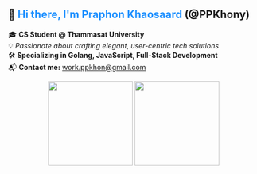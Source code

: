 ## 👋 <span style="color:#1E90FF"><b>Hi there, I'm Praphon Khaosaard</b></span> (@PPKhony)

🎓 **CS Student @ Thammasat University**  
💡 *Passionate about crafting elegant, user-centric tech solutions*  
🛠️ **Specializing in Golang, JavaScript, Full-Stack Development**  
📬 **Contact me:** [work.ppkhon@gmail.com](mailto:work.ppkhon@gmail.com)  

<div align="center" marginTop="100">
  <img height="170" src="https://github-readme-stats.vercel.app/api?username=ppkhony&count_private=true&include_all_commits=true&theme=radical&show_icons=true" />
  <img height="170" src="https://github-readme-stats.vercel.app/api/top-langs/?username=ppkhony&layout=compact&theme=radical" />
</div>
